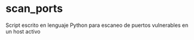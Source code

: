 # scan_ports
Script escrito en lenguaje Python para escaneo de puertos vulnerables en un host activo
